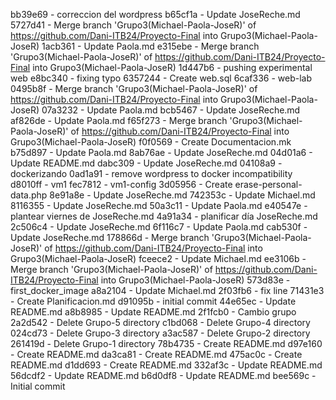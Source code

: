 bb39e69 - correccion del wordpress
b65cf1a - Update JoseReche.md
5727d41 - Merge branch 'Grupo3(Michael-Paola-JoseR)' of https://github.com/Dani-ITB24/Proyecto-Final into Grupo3(Michael-Paola-JoseR)
1acb361 - Update Paola.md
e315ebe - Merge branch 'Grupo3(Michael-Paola-JoseR)' of https://github.com/Dani-ITB24/Proyecto-Final into Grupo3(Michael-Paola-JoseR)
1d447b6 - pushing experimental web
e8bc340 - fixing typo
6357244 - Create web.sql
6caf336 - web-lab
0495b8f - Merge branch 'Grupo3(Michael-Paola-JoseR)' of https://github.com/Dani-ITB24/Proyecto-Final into Grupo3(Michael-Paola-JoseR)
07a3232 - Update Paola.md
bcb5467 - Update JoseReche.md
af826de - Update Paola.md
f65f273 - Merge branch 'Grupo3(Michael-Paola-JoseR)' of https://github.com/Dani-ITB24/Proyecto-Final into Grupo3(Michael-Paola-JoseR)
f0f0569 - Create Documentacion.mk
b75d897 - Update Paola.md
8ab76ae - Update JoseReche.md
04d01a6 - Update README.md
dabc309 - Update JoseReche.md
04108a9 - dockerizando
0ad1a91 - remove wordpress to docker incompatibility
d8010ff - vm1
fec7812 - vm1-config
3d05956 - Create erase-personal-data.php
8e91a8e - Update JoseReche.md
742353c - Update Michael.md
8116355 - Update JoseReche.md
50a3c11 - Update Paola.md
e40547e - plantear viernes de JoseReche.md
4a91a34 - planificar día JoseReche.md
2c506c4 - Update JoseReche.md
6f116c7 - Update Paola.md
cab530f - Update JoseReche.md
178866d - Merge branch 'Grupo3(Michael-Paola-JoseR)' of https://github.com/Dani-ITB24/Proyecto-Final into Grupo3(Michael-Paola-JoseR)
fceece2 - Update Michael.md
ee3106b - Merge branch 'Grupo3(Michael-Paola-JoseR)' of https://github.com/Dani-ITB24/Proyecto-Final into Grupo3(Michael-Paola-JoseR)
573d83e - first_docker_image
a8a2104 - Update Michael.md
2f03fb6 - fix line
71431e3 - Create Planificacion.md
d91095b - initial commit
44e65ec - Update README.md
a8b8985 - Update README.md
2f1fcb0 - Cambio grupo
2a2d542 - Delete Grupo-5 directory
c1bd068 - Delete Grupo-4 directory
024cd73 - Delete Grupo-3 directory
a3ac587 - Delete Grupo-2 directory
261419d - Delete Grupo-1 directory
78b4735 - Create README.md
d97e160 - Create README.md
da3ca81 - Create README.md
475ac0c - Create README.md
d1dd693 - Create README.md
332af3c - Update README.md
56dcdf2 - Update README.md
b6d0df8 - Update README.md
bee569c - Initial commit